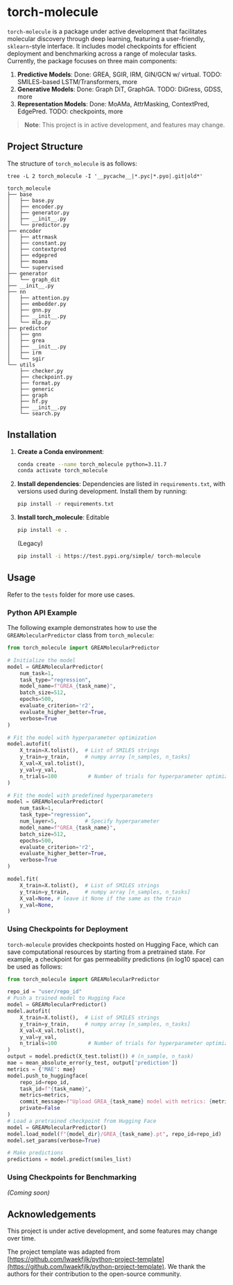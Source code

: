 # torch-molecule

`torch-molecule` is a package under active development that facilitates molecular discovery through deep learning, featuring a user-friendly, `sklearn`-style interface. It includes model checkpoints for efficient deployment and benchmarking across a range of molecular tasks. Currently, the package focuses on three main components:

1. **Predictive Models**: Done: GREA, SGIR, IRM, GIN/GCN w/ virtual. TODO: SMILES-based LSTM/Transformers, more
2. **Generative Models**: Done: Graph DiT, GraphGA. TODO: DiGress, GDSS, more
3. **Representation Models**: Done: MoAMa, AttrMasking, ContextPred, EdgePred. TODO: checkpoints, more 

> **Note**: This project is in active development, and features may change.

## Project Structure

The structure of `torch_molecule` is as follows:

`tree -L 2 torch_molecule -I '__pycache__|*.pyc|*.pyo|.git|old*'`

```
torch_molecule
├── base
│   ├── base.py
│   ├── encoder.py
│   ├── generator.py
│   ├── __init__.py
│   └── predictor.py
├── encoder
│   ├── attrmask
│   ├── constant.py
│   ├── contextpred
│   ├── edgepred
│   ├── moama
│   └── supervised
├── generator
│   └── graph_dit
├── __init__.py
├── nn
│   ├── attention.py
│   ├── embedder.py
│   ├── gnn.py
│   ├── __init__.py
│   └── mlp.py
├── predictor
│   ├── gnn
│   ├── grea
│   ├── __init__.py
│   ├── irm
│   └── sgir
└── utils
    ├── checker.py
    ├── checkpoint.py
    ├── format.py
    ├── generic
    ├── graph
    ├── hf.py
    ├── __init__.py
    └── search.py
```

## Installation

1. **Create a Conda environment**:

   ```bash
   conda create --name torch_molecule python=3.11.7
   conda activate torch_molecule
   ```

2. **Install dependencies**: Dependencies are listed in `requirements.txt`, with versions used during development. Install them by running:

   ```bash
   pip install -r requirements.txt
   ```

3. **Install torch_molecule**:
Editable
   ```bash
   pip install -e .
   ```
   (Legacy)
   ```bash
   pip install -i https://test.pypi.org/simple/ torch-molecule
   ```

## Usage

Refer to the `tests` folder for more use cases.

### Python API Example

The following example demonstrates how to use the `GREAMolecularPredictor` class from `torch_molecule`:

```python
from torch_molecule import GREAMolecularPredictor

# Initialize the model
model = GREAMolecularPredictor(
    num_task=1,
    task_type="regression",
    model_name=f"GREA_{task_name}",
    batch_size=512,
    epochs=500,
    evaluate_criterion='r2',
    evaluate_higher_better=True,
    verbose=True
)

# Fit the model with hyperparameter optimization
model.autofit(
    X_train=X.tolist(),  # List of SMILES strings
    y_train=y_train,     # numpy array [n_samples, n_tasks]
    X_val=X_val.tolist(),
    y_val=y_val,
    n_trials=100          # Number of trials for hyperparameter optimization
)

# Fit the model with predefined hyperparameters
model = GREAMolecularPredictor(
    num_task=1,
    task_type="regression",
    num_layer=5,         # Specify hyperparameter
    model_name=f"GREA_{task_name}",
    batch_size=512,
    epochs=500,
    evaluate_criterion='r2',
    evaluate_higher_better=True,
    verbose=True
)

model.fit(
    X_train=X.tolist(),  # List of SMILES strings
    y_train=y_train,     # numpy array [n_samples, n_tasks]
    X_val=None, # leave it None if the same as the train
    y_val=None,
)
```

### Using Checkpoints for Deployment

`torch-molecule` provides checkpoints hosted on Hugging Face, which can save computational resources by starting from a pretrained state. For example, a checkpoint for gas permeability predictions (in log10 space) can be used as follows:

```python
from torch_molecule import GREAMolecularPredictor

repo_id = "user/repo_id"
# Push a trained model to Hugging Face
model = GREAMolecularPredictor()
model.autofit(
    X_train=X.tolist(),  # List of SMILES strings
    y_train=y_train,     # numpy array [n_samples, n_tasks]
    X_val=X_val.tolist(),
    y_val=y_val,
    n_trials=100          # Number of trials for hyperparameter optimization
)
output = model.predict(X_test.tolist()) # (n_sample, n_task)
mae = mean_absolute_error(y_test, output['prediction'])
metrics = {'MAE': mae}
model.push_to_huggingface(
    repo_id=repo_id,
    task_id=f"{task_name}",
    metrics=metrics,
    commit_message=f"Upload GREA_{task_name} model with metrics: {metrics}",
    private=False
)
# Load a pretrained checkpoint from Hugging Face
model = GREAMolecularPredictor()
model.load_model(f"{model_dir}/GREA_{task_name}.pt", repo_id=repo_id)
model.set_params(verbose=True)

# Make predictions
predictions = model.predict(smiles_list)
```

### Using Checkpoints for Benchmarking

_(Coming soon)_

## Acknowledgements

This project is under active development, and some features may change over time.

The project template was adapted from [https://github.com/lwaekfjlk/python-project-template](https://github.com/lwaekfjlk/python-project-template). We thank the authors for their contribution to the open-source community.
